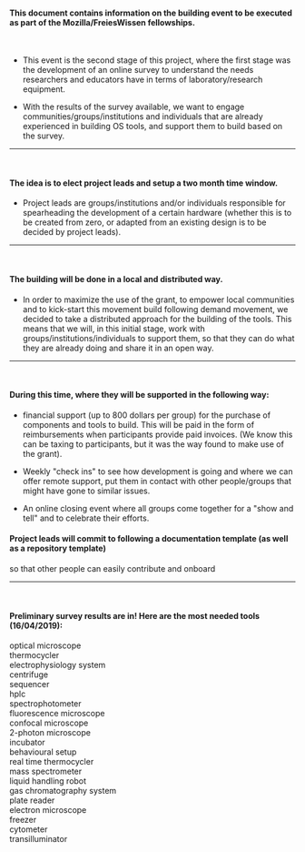 #### This document contains information on the building event to be executed as part of the Mozilla/FreiesWissen fellowships.
<br>

- This event is the second stage of this project, where the first stage was the development of an online survey to understand
the needs researchers and educators have in terms of laboratory/research equipment.

- With the results of the survey available, we want to engage communities/groups/institutions and individuals that are already
experienced in building OS tools, and support them to build based on the survey.

---

<br>

#### The idea is to elect project leads and setup a two month time window.

 - Project leads are groups/institutions and/or individuals responsible for spearheading the development of
 a certain hardware (whether this is to be created from zero, or adapted from an existing design is to be decided
 by project leads).

 ---
 <br>

#### The building will be done in a local and distributed way.

- In order to maximize the use of the grant, to empower local communities and to
kick-start this movement build following demand movement, we decided to take a
distributed approach for the building of the tools. This means that we will,
in this initial stage, work with groups/institutions/individuals to support them,
so that they can do what they are already doing and share it in an open way.

---

<br>

#### During this time, where they will be supported in the following way:

- financial support (up to 800 dollars per group) for the purchase of components and tools to build. This will be paid in the
form of reimbursements when participants provide paid invoices. (We know this can be taxing to participants, but it was the way
found to make use of the grant).

- Weekly "check ins" to see how development is going and where we can offer remote support, put them in contact with other
people/groups that might have gone to similar issues.

- An online closing event where all groups come together for a "show and tell" and to celebrate their efforts.

#### Project leads will commit to following a documentation template (as well as a repository template)
so that other people can easily contribute and onboard

---
<br>

#### Preliminary survey results are in! Here are the most needed tools (16/04/2019):

optical microscope  
thermocycler  
electrophysiology system  
centrifuge  
sequencer  
hplc  
spectrophotometer  
fluorescence microscope  
confocal microscope  
2-photon microscope  
incubator  
behavioural setup  
real time thermocycler  
mass spectrometer  
liquid handling robot  
gas chromatography system  
plate reader  
electron microscope  
freezer  
cytometer  
transilluminator  

